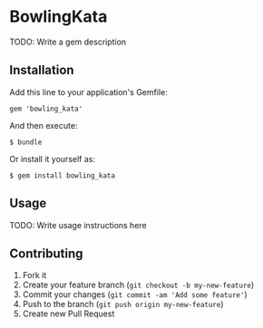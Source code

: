 # BowlingKata

TODO: Write a gem description

## Installation

Add this line to your application's Gemfile:

    gem 'bowling_kata'

And then execute:

    $ bundle

Or install it yourself as:

    $ gem install bowling_kata

## Usage

TODO: Write usage instructions here

## Contributing

1. Fork it
2. Create your feature branch (`git checkout -b my-new-feature`)
3. Commit your changes (`git commit -am 'Add some feature'`)
4. Push to the branch (`git push origin my-new-feature`)
5. Create new Pull Request
